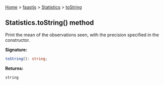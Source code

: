 [Home](./index) &gt; [faastjs](./faastjs.md) &gt; [Statistics](./faastjs.statistics.md) &gt; [toString](./faastjs.statistics.tostring.md)

## Statistics.toString() method

Print the mean of the observations seen, with the precision specified in the constructor.

<b>Signature:</b>

```typescript
toString(): string;
```
<b>Returns:</b>

`string`

